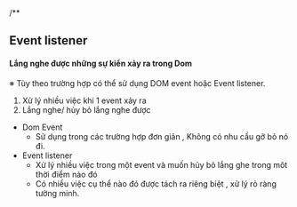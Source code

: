 /\*\*

## Event listener

#### Lắng nghe được những sự kiển xảy ra trong Dom

※ Tùy theo trường hợp có thể sử dụng DOM event hoặc Event listener.

1. Xử lý nhiều việc khi 1 event xảy ra
2. Lắng nghe/ hủy bỏ lắng nghe được

- Dom Event
  - Sử dụng trong các trường hợp đơn giản , Không có nhu cầu gỡ bỏ nó đi.
- Event listener
  - Xử lý nhiều việc trong một event và muốn hủy bỏ lắng ghe trong môt thời điểm nào đó
  - Có nhiều việc cụ thể nào đó được tách ra riêng biệt , xử lý rỏ ràng tường minh.
